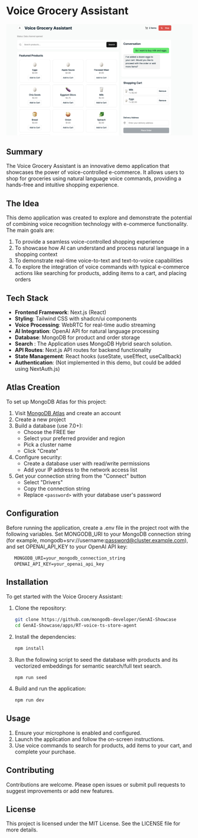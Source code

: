 # Voice Grocery Assistant

![Voice RT UI](./voice-assistant-ui.png)
## Summary

The Voice Grocery Assistant is an innovative demo application that showcases the power of voice-controlled e-commerce. It allows users to shop for groceries using natural language voice commands, providing a hands-free and intuitive shopping experience.

## The Idea

This demo application was created to explore and demonstrate the potential of combining voice recognition technology with e-commerce functionality. The main goals are:

1. To provide a seamless voice-controlled shopping experience
2. To showcase how AI can understand and process natural language in a shopping context
3. To demonstrate real-time voice-to-text and text-to-voice capabilities
4. To explore the integration of voice commands with typical e-commerce actions like searching for products, adding items to a cart, and placing orders

## Tech Stack

- **Frontend Framework**: Next.js (React)
- **Styling**: Tailwind CSS with shadcn/ui components
- **Voice Processing**: WebRTC for real-time audio streaming
- **AI Integration**: OpenAI API for natural language processing
- **Database**: MongoDB for product and order storage
- **Search** : The Application uses MongoDB Hybrid search solution.
- **API Routes**: Next.js API routes for backend functionality
- **State Management**: React hooks (useState, useEffect, useCallback)
- **Authentication**: (Not implemented in this demo, but could be added using NextAuth.js)

## Atlas Creation

To set up MongoDB Atlas for this project:

1. Visit [MongoDB Atlas](https://www.mongodb.com/cloud/atlas) and create an account
2. Create a new project
3. Build a database (use 7.0+):
   - Choose the FREE tier
   - Select your preferred provider and region
   - Pick a cluster name
   - Click "Create"
4. Configure security:
   - Create a database user with read/write permissions
   - Add your IP address to the network access list
5. Get your connection string from the "Connect" button
   - Select "Drivers"
   - Copy the connection string
   - Replace `<password>` with your database user's password


## Configuration

Before running the application, create a .env file in the project root with the following variables. Set MONGODB_URI to your MongoDB connection string (for example, mongodb+srv://username:password@cluster.example.com), and set OPENAI_API_KEY to your OpenAI API key:
```
   MONGODB_URI=your_mongodb_connection_string
   OPENAI_API_KEY=your_openai_api_key
```

## Installation

To get started with the Voice Grocery Assistant:

1. Clone the repository:
   ```bash
   git clone https://github.com/mongodb-developer/GenAI-Showcase
   cd GenAI-Showcase/apps/RT-voice-ts-store-agent
   ```
2. Install the dependencies:
   ```bash
   npm install
   ```
3. Run the following script to seed the database with products and its vectorized embeddings for semantic search/full text search.
   ```
   npm run seed
   ```
3. Build and run the application:
   ```bash
   npm run dev
   ```


## Usage

1. Ensure your microphone is enabled and configured.
2. Launch the application and follow the on-screen instructions.
3. Use voice commands to search for products, add items to your cart, and complete your purchase.

## Contributing

Contributions are welcome. Please open issues or submit pull requests to suggest improvements or add new features.

## License

This project is licensed under the MIT License. See the LICENSE file for more details.
